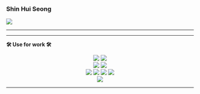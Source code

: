 ### Shin Hui Seong


 <a href="https://www.instagram.com/huise0ng/"><img src="https://img.shields.io/badge/Instagram-hotpink?style=flat-square&logo=instagram&logoColor=white"/>
</a>
</div>

---

<div align="center">
</div>

---


<b>🛠 Use for work 🛠</b>
</div>
<div align="center">
<img src="https://img.shields.io/badge/adobeillustrator?style=for-the-badge&logo=adobeillustrator&logoColor=white">
<img src="https://img.shields.io/badge/TypeScript-4376c1?style=flat-square&logo=TypeScript&logoColor=white"/>
<br/>
<img src="https://img.shields.io/badge/React Query-e95258?style=flat-square&logo=react-query&logoColor=white"/>
<img src="https://img.shields.io/badge/Next.js-black?style=flat-square&logo=next.js&logoColor=white"/>
<br/>
<img src="https://img.shields.io/badge/webpack-3165a0?style=flat-square&logo=webpack&logoColor=white"/>
<img src="https://img.shields.io/badge/Oracle SQL-db443f?style=flat-square&logo=oracle&logoColor=white"/>
<img src="https://img.shields.io/badge/Python-1d354a?style=flat-square&logo=Python&logoColor=white"/>
<img src="https://img.shields.io/badge/Redux-7745bd?style=flat-square&logo=redux&logoColor=white"/>
<br/>
<img src="https://img.shields.io/badge/React Native-73c4f3?style=flat-square&logo=react&logoColor=white&"/>

---

<!--**huise0ng/huise0ng** is a ✨ _special_ ✨ repository because its `README.md` (this file) appears on your GitHub profile.
Here are some ideas to get you started:

- 🔭 I’m currently working on ...
- 🌱 I’m currently learning ...
- 👯 I’m looking to collaborate on ...
- 🤔 I’m looking for help with ...
- 💬 Ask me about ...
- 📫 How to reach me: ...
- 😄 Pronouns: ...
- ⚡ Fun fact: ...


